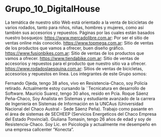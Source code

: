 # Grupo_10_DigitalHouse
La  temática de nuestro sitio Web está orientado a la venta de bicicletas de varios rodados, tanto para niños, niñas, hombres y mujeres, como así también sus accesorios y repuestos. 
Páginas por las cuales están basados nuestro bosquejos:
https://www.mercadolibre.com.ar: Por ser el sitio de ventas online más conocido.
https://www.topmega.com.ar: Sitio de ventas de los productos que vamos a ofrecer, buen diseño gráfico.
https://www.fusionbikes.com.ar: Sitio de ventas de los productos que vamos a ofrecer.
https://www.tiendabike.com.ar: Sitio de ventas de accesorios y repuestos para el producto que nuestro sitio va a ofrecer.
https://www.rodadoslaesquina.com.ar: Sitios de ventas de bicicletas, accesorios y repuestos en línea.
Los integrantes de este Grupo somos:

Fernando Ojeda, tengo 38 años, vivo en Resistencia-Chaco, soy Policía retirado. Actualmente estoy cursando la ¨Tecnicatura en desarrollo de Software.
Mauricio Suarez, tengo 30 años, resido en Pcia. Roque Sáenz Peña-Chaco, Soy Analista en Sistemas y estudiante avanzado de la carrera de Ingeniería en Sistemas de Información en la UNCAus (Universidad Nacional del Chaco Austral - Sede Sáenz Peña). Trabajo como pasante en el área de sistemas de SECHEEP (Servicios Energeticos del Chaco Empresa del Estado Provincial).
Giuliana Tomasin, tengo 26 años de edad y soy de Resistencia-Chaco. Soy Lic. en Psicología y actualmente me desempeño en una empresa callcenter “Konecta”.
